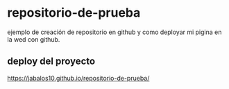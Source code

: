 # repositorio-de-prueba
ejemplo de creación de repositorio en github y como deployar mi pigina en la wed con github.  

## deploy del proyecto

https://jabalos10.github.io/repositorio-de-prueba/ 